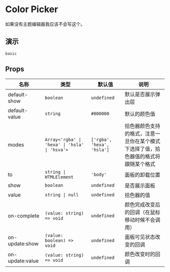# Color Picker

如果没有主题编辑器我应该不会写这个。

## 演示

```demo
basic
```

## Props

| 名称 | 类型 | 默认值 | 说明 |
| --- | --- | --- | --- |
| default-show | `boolean` | `undefined` | 默认是否展示弹出层 |
| default-value | `string` | `#000000` | 默认的颜色值 |
| modes | `Array<'rgba' \| 'hexa' \| 'hsla' \| 'hsva'>` | `['rgba', 'hexa', 'hsla']` | 拾色器颜色支持的格式，注意一旦你在某个模式下选择了值，拾色器值的格式将跟随某个格式 |
| to | `string \| HTMLElement` | `'body'` | 面板的卸载位置 |
| show | `boolean` | `undefined` | 是否展示面板 |
| value | `string \| null` | `undefined` | 拾色器的值 |
| on-complete | `(value: string) => void` | `undefined` | 颜色完成改变后的回调（在鼠标移动时候不会调用） |
| on-update:show | `(value: boolean) => void` | `undefined` | 面板可见状态改变的回调 |
| on-update:value | `(value: string) => void` | `undefined` | 颜色改变时的回调 |
